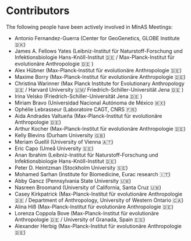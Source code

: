 # Contributors

The following people have been actively involved in MInAS Meetings:

- Antonio Fernandez-Guerra (Center for GeoGenetics, GLOBE Institute 🇩🇰)
- James A. Fellows Yates (Leibniz-Institut für Naturstoff-Forschung und Infektionsbiologie Hans-Knöll-Institut 🇩🇪 / Max-Planck-Institut für evolutionäre Anthropologie 🇩🇪 )
- Alex Hübner (Max-Planck-Institut für evolutionäre Anthropologie 🇩🇪)
- Maxime Borry (Max-Planck-Institut für evolutionäre Anthropologie 🇩🇪)
- Christina Warinner (Max Planck Institute for Evolutionary Anthropology 🇩🇪 / Harvard University 🇺🇲/ Friedrich-Schiller-Universität Jena 🇩🇪 )
- Irina Velsko (Friedrich-Schiller-Universität Jena 🇩🇪 )
- Miriam Bravo (Universidad Nacional Autónoma de México 🇲🇽)
- Ophélie Lebrasseur (Laboratoire CAGT, CNRS 🇫🇷)
- Aida Andrades Valtueña (Max-Planck-Institut für evolutionäre Anthropologie 🇩🇪)
- Arthur Kocher (Max-Planck-Institut für evolutionäre Anthropologie 🇩🇪)
- Kelly Blevins (Durham University 🇬🇧)
- Meriam Guellil (University of Vienna 🇦🇹)
- Eric Capo (Umeå University 🇸🇪)
- Anan Ibrahim (Leibniz-Institut für Naturstoff-Forschung und Infektionsbiologie Hans-Knöll-Institut 🇩🇪)
- Peter D. Heintzman (Stockholm University 🇸🇪)
- Mohamed Sarhan (Institute for Biomedicine, Eurac research 🇮🇹)
- Abby Gancz (Pennsylvania State University 🇺🇲)
- Nasreen Broomand (University of California, Santa Cruz 🇺🇲)
- Casey Kirkpatrick (Max-Planck-Institut für evolutionäre Anthropologie 🇩🇪 / Department of Anthropology, University of Western Ontario 🇨🇦)
- Alina Hiß (Max-Planck-Institut für evolutionäre Anthropologie 🇩🇪)
- Lorenza Coppola Bove (Max-Planck-Institut für evolutionäre Anthropologie 🇩🇪 / University of Granada, Spain 🇪🇸)
- Alexander Herbig (Max-Planck-Institut für evolutionäre Anthropologie 🇩🇪)
